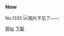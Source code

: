 ### Now
No.1335
![图片不见了~~~](https://imgs.xkcd.com/comics/now.png)

[原址](https://xkcd.com//1335) [下载](https://imgs.xkcd.com/comics/now.png)

